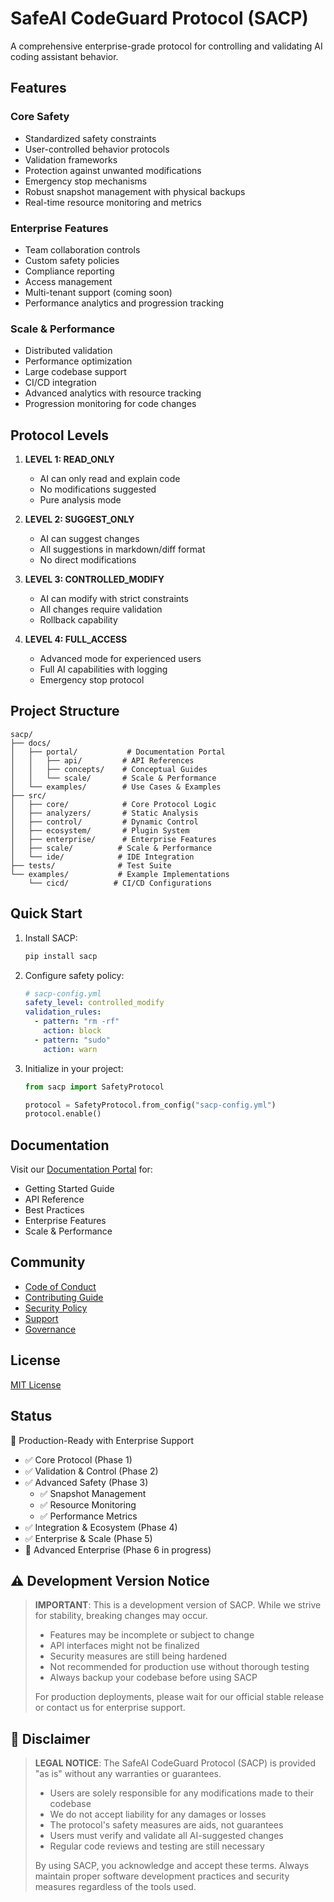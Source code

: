 # SafeAI CodeGuard Protocol (SACP)

A comprehensive enterprise-grade protocol for controlling and validating AI coding assistant behavior.

## Features

### Core Safety
- Standardized safety constraints
- User-controlled behavior protocols
- Validation frameworks
- Protection against unwanted modifications
- Emergency stop mechanisms
- Robust snapshot management with physical backups
- Real-time resource monitoring and metrics

### Enterprise Features
- Team collaboration controls
- Custom safety policies
- Compliance reporting
- Access management
- Multi-tenant support (coming soon)
- Performance analytics and progression tracking

### Scale & Performance
- Distributed validation
- Performance optimization
- Large codebase support
- CI/CD integration
- Advanced analytics with resource tracking
- Progression monitoring for code changes

## Protocol Levels

1. **LEVEL 1: READ_ONLY**
   - AI can only read and explain code
   - No modifications suggested
   - Pure analysis mode

2. **LEVEL 2: SUGGEST_ONLY**
   - AI can suggest changes
   - All suggestions in markdown/diff format
   - No direct modifications

3. **LEVEL 3: CONTROLLED_MODIFY**
   - AI can modify with strict constraints
   - All changes require validation
   - Rollback capability

4. **LEVEL 4: FULL_ACCESS**
   - Advanced mode for experienced users
   - Full AI capabilities with logging
   - Emergency stop protocol

## Project Structure

```
sacp/
├── docs/
│   ├── portal/           # Documentation Portal
│   │   ├── api/         # API References
│   │   ├── concepts/    # Conceptual Guides
│   │   └── scale/       # Scale & Performance
│   └── examples/        # Use Cases & Examples
├── src/
│   ├── core/            # Core Protocol Logic
│   ├── analyzers/       # Static Analysis
│   ├── control/         # Dynamic Control
│   ├── ecosystem/       # Plugin System
│   ├── enterprise/      # Enterprise Features
│   ├── scale/          # Scale & Performance
│   └── ide/            # IDE Integration
├── tests/              # Test Suite
└── examples/           # Example Implementations
    └── cicd/          # CI/CD Configurations
```

## Quick Start

1. Install SACP:
   ```bash
   pip install sacp
   ```

2. Configure safety policy:
   ```yaml
   # sacp-config.yml
   safety_level: controlled_modify
   validation_rules:
     - pattern: "rm -rf"
       action: block
     - pattern: "sudo"
       action: warn
   ```

3. Initialize in your project:
   ```python
   from sacp import SafetyProtocol
   
   protocol = SafetyProtocol.from_config("sacp-config.yml")
   protocol.enable()
   ```

## Documentation

Visit our [Documentation Portal](docs/portal) for:
- Getting Started Guide
- API Reference
- Best Practices
- Enterprise Features
- Scale & Performance

## Community

- [Code of Conduct](CODE_OF_CONDUCT.md)
- [Contributing Guide](CONTRIBUTING.md)
- [Security Policy](SECURITY.md)
- [Support](SUPPORT.md)
- [Governance](GOVERNANCE.md)

## License

[MIT License](LICENSE)

## Status

🚀 Production-Ready with Enterprise Support
- ✅ Core Protocol (Phase 1)
- ✅ Validation & Control (Phase 2)
- ✅ Advanced Safety (Phase 3)
  - ✅ Snapshot Management
  - ✅ Resource Monitoring
  - ✅ Performance Metrics
- ✅ Integration & Ecosystem (Phase 4)
- ✅ Enterprise & Scale (Phase 5)
- 🚧 Advanced Enterprise (Phase 6 in progress)

## ⚠️ Development Version Notice

> **IMPORTANT**: This is a development version of SACP. While we strive for stability, breaking changes may occur.
>
> - Features may be incomplete or subject to change
> - API interfaces might not be finalized
> - Security measures are still being hardened
> - Not recommended for production use without thorough testing
> - Always backup your codebase before using SACP
>
> For production deployments, please wait for our official stable release or contact us for enterprise support.

## 📜 Disclaimer

> **LEGAL NOTICE**: The SafeAI CodeGuard Protocol (SACP) is provided "as is" without any warranties or guarantees.
>
> - Users are solely responsible for any modifications made to their codebase
> - We do not accept liability for any damages or losses
> - The protocol's safety measures are aids, not guarantees
> - Users must verify and validate all AI-suggested changes
> - Regular code reviews and testing are still necessary
>
> By using SACP, you acknowledge and accept these terms. Always maintain proper software development practices and security measures regardless of the tools used.

